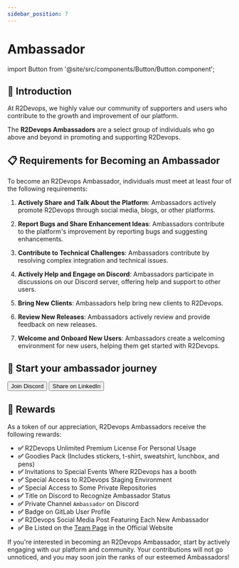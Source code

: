 ```yaml
---
sidebar_position: 7
---
```


# Ambassador

import Button from '@site/src/components/Button/Button.component';

## 📜 Introduction

At R2Devops, we highly value our community of supporters and users who contribute to the growth and improvement of our platform.

The **R2Devops Ambassadors** are a select group of individuals who go above and beyond in promoting and supporting R2Devops.

## 📋 Requirements for Becoming an Ambassador

To become an R2Devops Ambassador, individuals must meet at least four of the following requirements:

1. **Actively Share and Talk About the Platform**: Ambassadors actively promote R2Devops through social media, blogs, or other platforms.

2. **Report Bugs and Share Enhancement Ideas**: Ambassadors contribute to the platform's improvement by reporting bugs and suggesting enhancements.

3. **Contribute to Technical Challenges**: Ambassadors contribute by resolving complex integration and technical issues.

4. **Actively Help and Engage on Discord**: Ambassadors participate in discussions on our Discord server, offering help and support to other users.

5. **Bring New Clients**: Ambassadors help bring new clients to R2Devops.

6. **Review New Releases**: Ambassadors actively review and provide feedback on new releases.

7. **Welcome and Onboard New Users**: Ambassadors create a welcoming environment for new users, helping them get started with R2Devops.

## 🚀 Start your ambassador journey

<section className="button-container">
    <Button href="https://discord.r2devops.io/?utm_medium=website&utm_source=r2devopsdocumentation&utm_campaign=ambassador">
        <span><FAIcon icon="fa-brands fa-discord" size="sm" /> Join Discord</span>
    </Button>
    <Button href="https://www.linkedin.com/sharing/share-offsite/?url=https://r2devops.io/">
        <span><FAIcon icon="fa-brands fa-linkedin" size="sm" /> Share on LinkedIn</span>
    </Button>
</section>

## 🎁 Rewards

As a token of our appreciation, R2Devops Ambassadors receive the following rewards:

- **✅** R2Devops Unlimited Premium License For Personal Usage
- **✅** Goodies Pack (Includes stickers, t-shirt, sweatshirt, lunchbox, and pens)
- **✅** Invitations to Special Events Where R2Devops has a booth
- **✅** Special Access to R2Devops Staging Environment
- **✅** Special Access to Some Private Repositories
- **✅** Title on Discord to Recognize Ambassador Status
- **✅** Private Channel `Ambassador` on Discord
- **✅** Badge on GitLab User Profile
- **✅** R2Devops Social Media Post Featuring Each New Ambassador
- **✅** Be Listed on the [Team Page](https://r2devops.io/team#ambassadors) in the Official Website

If you're interested in becoming an R2Devops Ambassador, start by actively engaging with our platform and community. Your contributions will not go unnoticed, and you may soon join the ranks of our esteemed Ambassadors!
